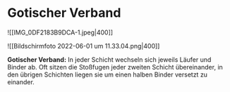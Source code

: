 # Gotischer Verband

![[IMG_0DF2183B9DCA-1.jpeg|400]]

![[Bildschirmfoto 2022-06-01 um 11.33.04.png|400]]

**Gotischer Verband:** In jeder Schicht wechseln sich jeweils Läufer und Binder ab. Oft sitzen die Stoßfugen jeder zweiten Schicht übereinander, in den übrigen Schichten liegen sie um einen halben Binder versetzt zu einander.
